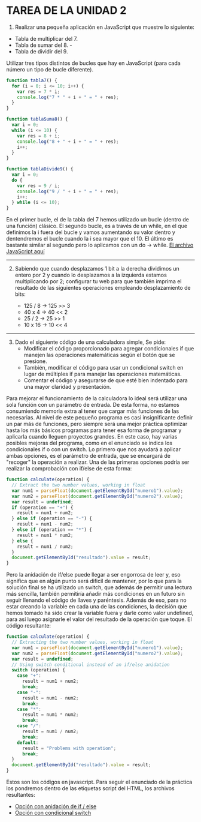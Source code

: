 # TAREA DE LA UNIDAD 2

1. Realizar una pequeña aplicación en JavaScript que muestre lo siguiente:

- Tabla de multiplicar del 7.
- Tabla de sumar del 8. -
- Tabla de dividir del 9.

Utilizar tres tipos distintos de bucles que hay en JavaScript (para cada número un tipo de bucle diferente).

```javascript
function tabla7() {
  for (i = 0; i <= 10; i++) {
    var res = 7 * i;
    console.log("7 * " + i + " = " + res);
  }
}

function tablaSuma8() {
  var i = 0;
  while (i <= 10) {
    var res = 8 + i;
    console.log("8 + " + i + " = " + res);
    i++;
  }
}

function tablaDivide9() {
  var i = 0;
  do {
    var res = 9 / i;
    console.log("9 / " + i + " = " + res);
    i++;
  } while (i <= 10);
}
```

En el primer bucle, el de la tabla del 7 hemos utilizado un bucle (dentro de una función) clásico. El segundo bucle, es a través de un while, en el que definimos la i fuera del bucle y vamos aumentando su valor dentro y dentendremos el bucle cuando la i sea mayor que el 10. El último es bastante similar al segundo pero lo aplicamos con un do -> while. [El archivo JavaScript aquí](./tables.js)

---

2. Sabiendo que cuando desplazamos 1 bit a la derecha dividimos un entero por 2 y cuando lo desplazamos a la izquierda estamos multiplicando por 2; configurar tu web para que también imprima el resultado de las siguientes operaciones empleando desplazamiento de bits:

   - 125 / 8 -> 125 >> 3
   - 40 x 4 -> 40 << 2
   - 25 / 2 -> 25 >> 1
   - 10 x 16 -> 10 << 4

---

3. Dado el siguiente código de una calculadora simple, Se pide:
   - Modificar el código proporcionado para agregar condicionales if que manejen las operaciones matemáticas según el botón que se presione.
   - También, modificar el código para usar un condicional switch en lugar de múltiples if para manejar las operaciones matemáticas.
   - Comentar el código y asegurarse de que esté bien indentado para una mayor claridad y presentación.

Para mejorar el funcionamiento de la calculadora lo ideal será utilizar una sola función con un parámetro de entrada. De esta forma, no estamos consumiendo memoria extra al tener que cargar más funciones de las necesarias. Al nivel de este pequeño programa es casi insignificante definir un par más de funciones, pero siempre será una mejor práctica optimizar hasta los más básicos programas para tener esa forma de programar y aplicarla cuando lleguen proyectos grandes. En este caso, hay varias posibles mejoras del programa, como en el enunciado se indica los condicionales if o con un switch. Lo primero que nos ayudará a aplicar ambas opciones, es el parámetro de entrada, que se encargará de "recoger" la operación a realizar. Una de las primeras opciones podría ser realizar la comprobación con if/else de esta forma:

```javascript
function calculate(operation) {
  // Extract the two number values, working in float
  var num1 = parseFloat(document.getElementById("numero1").value);
  var num2 = parseFloat(document.getElementById("numero2").value);
  var result = undefined;
  if (operation == "+") {
    result = num1 + num2;
  } else if (operation == "-") {
    result = num1 - num2;
  } else if (operation == "*") {
    result = num1 * num2;
  } else {
    result = num1 / num2;
  }
  document.getElementById("resultado").value = result;
}
```

Pero la anidación de if/else puede llegar a ser engorrosa de leer y, eso significa que en algún punto será dificil de mantener, por lo que para la solución final se ha utilizado un switch, que además de permitir una lectura más sencilla, también permitiría añadir más condiciones en un futuro sin seguir llenando el código de llaves y paréntesis. Además de eso, para no estar creando la variable en cada una de las condiciones, la decisión que hemos tomado ha sido crear la variable fuera y darle como valor undefined, para así luego asignarle el valor del resultado de la operación que toque. El código resultante:

```javascript
function calculate(operation) {
  // Extracting the two number values, working in float
  var num1 = parseFloat(document.getElementById("numero1").value);
  var num2 = parseFloat(document.getElementById("numero2").value);
  var result = undefined;
  // Using switch conditional instead of an if/else anidation
  switch (operation) {
    case "+":
      result = num1 + num2;
      break;
    case "-":
      result = num1 - num2;
      break;
    case "*":
      result = num1 * num2;
      break;
    case "/":
      result = num1 / num2;
      break;
    default:
      result = "Problems with operation";
      break;
  }
  document.getElementById("resultado").value = result;
}
```

Estos son los códigos en javascript. Para seguir el enunciado de la práctica los pondremos dentro de las etiquetas script del HTML, los archivos resultantes:

- [Opción con anidación de if / else](./ifelse.html)
- [Opción con condicional switch](./switch.html)
